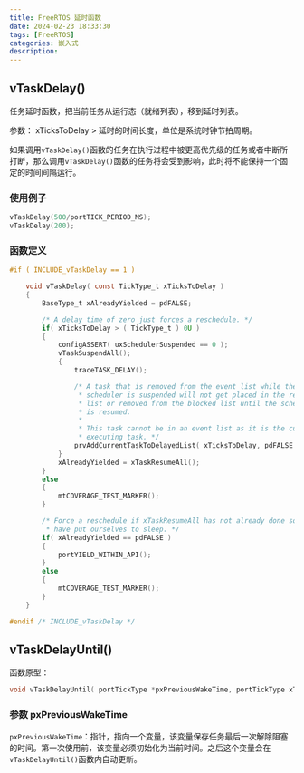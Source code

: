 ```yaml
---
title: FreeRTOS 延时函数
date: 2024-02-23 18:33:30
tags: [FreeRTOS]
categories: 嵌入式
description:
---
```


## vTaskDelay()

任务延时函数，把当前任务从运行态（就绪列表），移到延时列表。

参数： xTicksToDelay > 延时的时间长度，单位是系统时钟节拍周期。

如果调用`vTaskDelay()`函数的任务在执行过程中被更高优先级的任务或者中断所打断，那么调用`vTaskDelay()`函数的任务将会受到影响，此时将不能保持一个固定的时间间隔运行。

### 使用例子

```c
vTaskDelay(500/portTICK_PERIOD_MS);
vTaskDelay(200);
```

### 函数定义

```c
#if ( INCLUDE_vTaskDelay == 1 )

    void vTaskDelay( const TickType_t xTicksToDelay )
    {
        BaseType_t xAlreadyYielded = pdFALSE;

        /* A delay time of zero just forces a reschedule. */
        if( xTicksToDelay > ( TickType_t ) 0U )
        {
            configASSERT( uxSchedulerSuspended == 0 );
            vTaskSuspendAll();
            {
                traceTASK_DELAY();

                /* A task that is removed from the event list while the
                 * scheduler is suspended will not get placed in the ready
                 * list or removed from the blocked list until the scheduler
                 * is resumed.
                 *
                 * This task cannot be in an event list as it is the currently
                 * executing task. */
                prvAddCurrentTaskToDelayedList( xTicksToDelay, pdFALSE );
            }
            xAlreadyYielded = xTaskResumeAll();
        }
        else
        {
            mtCOVERAGE_TEST_MARKER();
        }

        /* Force a reschedule if xTaskResumeAll has not already done so, we may
         * have put ourselves to sleep. */
        if( xAlreadyYielded == pdFALSE )
        {
            portYIELD_WITHIN_API();
        }
        else
        {
            mtCOVERAGE_TEST_MARKER();
        }
    }

#endif /* INCLUDE_vTaskDelay */
```

## vTaskDelayUntil()

函数原型：

```c
void vTaskDelayUntil( portTickType *pxPreviousWakeTime, portTickType xTimeIncrement );
```

### 参数 pxPreviousWakeTime

`pxPreviousWakeTime`：指针，指向一个变量，该变量保存任务最后一次解除阻塞的时间。第一次使用前，该变量必须初始化为当前时间。之后这个变量会在`vTaskDelayUntil()`函数内自动更新。
